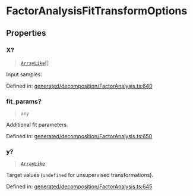 # FactorAnalysisFitTransformOptions

## Properties

### X?

> [`ArrayLike`](../types/ArrayLike.md)[]

Input samples.

Defined in:  [generated/decomposition/FactorAnalysis.ts:640](https://github.com/transitive-bullshit/scikit-learn-ts/blob/122b3c0/packages/sklearn/src/generated/decomposition/FactorAnalysis.ts#L640)

### fit\_params?

> `any`

Additional fit parameters.

Defined in:  [generated/decomposition/FactorAnalysis.ts:650](https://github.com/transitive-bullshit/scikit-learn-ts/blob/122b3c0/packages/sklearn/src/generated/decomposition/FactorAnalysis.ts#L650)

### y?

> [`ArrayLike`](../types/ArrayLike.md)

Target values (`undefined` for unsupervised transformations).

Defined in:  [generated/decomposition/FactorAnalysis.ts:645](https://github.com/transitive-bullshit/scikit-learn-ts/blob/122b3c0/packages/sklearn/src/generated/decomposition/FactorAnalysis.ts#L645)
